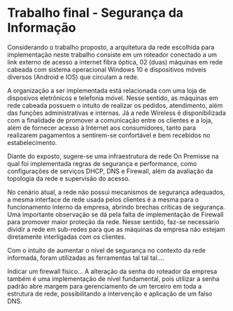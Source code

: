 # Trabalho final - Segurança da Informação

Considerando o trabalho proposto, a arquitetura da rede escolhida para implementação neste trabalho consiste em um roteador conectado a um link externo de acesso a internet fibra óptica, 02 (duas) máquinas em rede cabeada com sistema operacional Windows 10 e dispositivos móveis diversos (Android e IOS) que circulam a rede.

A organização a ser implementada está relacionada com uma loja de disposivos eletrônicos e telefonia móvel. Nesse sentido, as máquinas em rede cabeada possuem o intuito de realizar os pedidos, atendimento, além das funções administrativas e internas. Já a rede Wireless é disponibilizada com a finalidade de promover a comunicação entre os clientes e a loja, além de fornecer acesso à Internet aos consumidores, tanto para realizarem pagamentos a sentirem-se confortável e bem recebidos no estabelecimento.

Diante do exposto, sugere-se uma infraestrutura de rede On Premisse na qual foi implementada regras de segurança e performance, como configurações de serviços DHCP, DNS e Firewall, além da avaliação da topologia da rede e supervisão do acesso.

No cenário atual, a rede não possui mecanismos de segurança adequados, a mesma interface de rede usada pelos clientes é a mesma para o funcionamento interno da empresa, abrindo brechas críticas de segurança. Uma importante observação se dá pela falta de implementação de Firewall para promover maior proteção da rede. Nesse sentido, faz-se necessário dividir a rede em sub-redes para que as máquinas da empresa não estejam diretamente interligadas com os clientes. 

Com o intuito de aumentar o nível de segurança no contexto da rede informada, foram utilizadas as ferramentas tal tal tal....

Indicar um firewall físico...
A alteração da senha do roteador da empresa também é uma implementação de nível fundamental, pois utilizar a senha padrão abre margem para gerenciamento de um terceiro em toda a estrutura de rede, possibilitando a intervenção e aplicação de um falso DNS.


